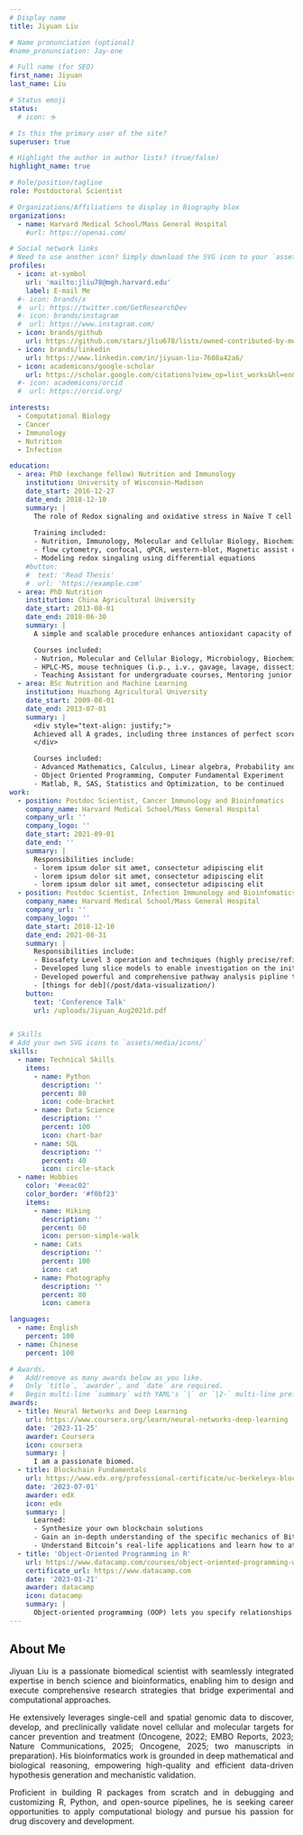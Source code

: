 ```yaml
---
# Display name
title: Jiyuan Liu

# Name pronunciation (optional)
#name_pronunciation: Jay-one

# Full name (for SEO)
first_name: Jiyuan
last_name: Liu

# Status emoji
status:
  # icon: ☕️

# Is this the primary user of the site?
superuser: true

# Highlight the author in author lists? (true/false)
highlight_name: true

# Role/position/tagline
role: Postdoctoral Scientist

# Organizations/Affiliations to display in Biography blox
organizations:
  - name: Harvard Medical School/Mass General Hospital
    #url: https://openai.com/

# Social network links
# Need to use another icon? Simply download the SVG icon to your `assets/media/icons/` folder.
profiles:
  - icon: at-symbol
    url: 'mailto:jliu78@mgh.harvard.edu'
    label: E-mail Me
  #- icon: brands/x
  #  url: https://twitter.com/GetResearchDev
  #- icon: brands/instagram
  #  url: https://www.instagram.com/
  - icon: brands/github
    url: https://github.com/stars/jliu678/lists/owned-contributed-by-me
  - icon: brands/linkedin
    url: https://www.linkedin.com/in/jiyuan-liu-7608a42a6/
  - icon: academicons/google-scholar
    url: https://scholar.google.com/citations?view_op=list_works&hl=en&hl=en&user=5c1kGO4AAAAJ&sortby=pubdate
  #- icon: academicons/orcid
  #  url: https://orcid.org/

interests:
  - Computational Biology
  - Cancer
  - Immunology
  - Nutrition
  - Infection

education:
  - area: PhD (exchange fellow) Nutrition and Immunology
    institution: University of Wisconsin-Madison
    date_start: 2016-12-27
    date_end: 2018-12-10
    summary: |
      The role of Redox signaling and oxidative stress in Naïve T cell differentiation in colitic mice fed by polyphenol-rich foods.
      
      Training included:
      - Nutrition, Immunology, Molecular and Cellular Biology, Biochemistry
      - flow cytometry, confocal, qPCR, western-blot, Magnetic assist cell sort, mouse techniques (i.p., i.v., retro-orbital injection, dissection, tissue and immunocyte collection etc.)
      - Modeling redox singaling using differential equations  
    #button:
    #  text: 'Read Thesis'
    #  url: 'https://example.com'
  - area: PhD Nutrition
    institution: China Agricultural University
    date_start: 2013-08-01
    date_end: 2018-06-30
    summary: |
      A simple and scalable procedure enhances antioxidant capacity of Chinese vinegar by reshaping metabolism and absorption of the polyphenols.

      Courses included:
      - Nutrion, Molecular and Cellular Biology, Microbiology, Biochemistry
      - HPLC-MS, mouse techniques (i.p., i.v., gavage, lavage, dissection, tissue collection etc.), cell culture, CRISPR-cas9 knock out, DNA recombination
      - Teaching Assistant for undergraduate courses, Mentoring junior researchers
  - area: BSc Nutrition and Machine Learning
    institution: Huazhong Agricultural University
    date_start: 2009-08-01
    date_end: 2013-07-01
    summary: |
      <div style="text-align: justify;">
      Achieved all A grades, including three instances of perfect scores (100%) in mathematics and programming courses. Ranked in the top 0.3% of students not majoring in Computer Science, I was recruited for and excelled in a training camp focused on mathematical modeling and programming for machine learning. Selected as a varsity member to represent the university in the National Mathematical Contest in Modeling.
      </div>

      Courses included:
      - Advanced Mathematics, Calculus, Linear algebra, Probability and Statistics
      - Object Oriented Programming, Computer Fundamental Experiment
      - Matlab, R, SAS, Statistics and Optimization, to be continued
work:
  - position: Postdoc Scientist, Cancer Immunology and Bioinfomatics
    company_name: Harvard Medical School/Mass General Hospital
    company_url: ''
    company_logo: ''
    date_start: 2021-09-01
    date_end: ''
    summary: |
      Responsibilities include:
      - lorem ipsum dolor sit amet, consectetur adipiscing elit
      - lorem ipsum dolor sit amet, consectetur adipiscing elit
      - lorem ipsum dolor sit amet, consectetur adipiscing elit
  - position: Postdoc Scientist, Infection Immunology and Bioinfomatics
    company_name: Harvard Medical School/Mass General Hospital
    company_url: ''
    company_logo: ''
    date_start: 2018-12-10
    date_end: 2021-08-31
    summary: |
      Responsibilities include:
      - Biosafety Level 3 operation and techniques (highly precise/refined bench work skills)
      - Developed lung slice models to enable investigation on the initial host-pathogen interaction _in situ_ in human lungs, paving the way for early detection of asymptomatic infections
      - Developed powerful and comprehensive pathway analysis pipline that successfully reveal the key signaling for macrophage to control infection
      - [things for deb](/post/data-visualization/)
    button:
      text: 'Conference Talk'
      url: /uploads/Jiyuan_Aug2021d.pdf


# Skills
# Add your own SVG icons to `assets/media/icons/`
skills:
  - name: Technical Skills
    items:
      - name: Python
        description: ''
        percent: 80
        icon: code-bracket
      - name: Data Science
        description: ''
        percent: 100
        icon: chart-bar
      - name: SQL
        description: ''
        percent: 40
        icon: circle-stack
  - name: Hobbies
    color: '#eeac02'
    color_border: '#f0bf23'
    items:
      - name: Hiking
        description: ''
        percent: 60
        icon: person-simple-walk
      - name: Cats
        description: ''
        percent: 100
        icon: cat
      - name: Photography
        description: ''
        percent: 80
        icon: camera

languages:
  - name: English
    percent: 100
  - name: Chinese
    percent: 100

# Awards.
#   Add/remove as many awards below as you like.
#   Only `title`, `awarder`, and `date` are required.
#   Begin multi-line `summary` with YAML's `|` or `|2-` multi-line prefix and indent 2 spaces below.
awards:
  - title: Neural Networks and Deep Learning
    url: https://www.coursera.org/learn/neural-networks-deep-learning
    date: '2023-11-25'
    awarder: Coursera
    icon: coursera
    summary: |
      I am a passionate biomed.
  - title: Blockchain Fundamentals
    url: https://www.edx.org/professional-certificate/uc-berkeleyx-blockchain-fundamentals
    date: '2023-07-01'
    awarder: edX
    icon: edx
    summary: |
      Learned:
      - Synthesize your own blockchain solutions
      - Gain an in-depth understanding of the specific mechanics of Bitcoin
      - Understand Bitcoin’s real-life applications and learn how to attack and destroy Bitcoin, Ethereum, smart contracts and Dapps, and alternatives to Bitcoin’s Proof-of-Work consensus algorithm
  - title: 'Object-Oriented Programming in R'
    url: https://www.datacamp.com/courses/object-oriented-programming-with-s3-and-r6-in-r
    certificate_url: https://www.datacamp.com
    date: '2023-01-21'
    awarder: datacamp
    icon: datacamp
    summary: |
      Object-oriented programming (OOP) lets you specify relationships between functions and the objects that they can act on, helping you manage complexity in your code. This is an intermediate level course, providing an introduction to OOP, using the S3 and R6 systems. S3 is a great day-to-day R programming tool that simplifies some of the functions that you write. R6 is especially useful for industry-specific analyses, working with web APIs, and building GUIs.
---
```


## About Me
<div style="text-align: justify;">
Jiyuan Liu is a passionate biomedical scientist with seamlessly integrated expertise in bench science and bioinformatics, enabling him to design and execute comprehensive research strategies that bridge experimental and computational approaches.

He extensively leverages single-cell and spatial genomic data to discover, develop, and preclinically validate novel cellular and molecular targets for cancer prevention and treatment (Oncogene, 2022; EMBO Reports, 2023; Nature Communications, 2025; Oncogene, 2025; two manuscripts in preparation). His bioinformatics work is grounded in deep mathematical and biological reasoning, empowering high-quality and efficient data-driven hypothesis generation and mechanistic validation.

Proficient in building R packages from scratch and in debugging and customizing R, Python, and open-source pipelines, he is seeking career opportunities to apply computational biology and pursue his passion for drug discovery and development.
</div>
